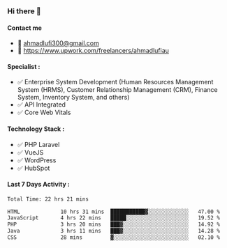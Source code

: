 ### Hi there 👋

#### Contact me 
- :email: ahmadlufi300@gmail.com
- 🔭 https://www.upwork.com/freelancers/ahmadlufiau

#### Specialist :
- ✅ Enterprise System Development (Human Resources Management System (HRMS), Customer Relationship Management (CRM), Finance System, Inventory System, and others)
- ✅ API Integrated
- ✅ Core Web Vitals

#### Technology Stack :

- ✅ PHP Laravel
- ✅ VueJS
- ✅ WordPress
- ✅ HubSpot

#### Last 7 Days Activity :
<!--START_SECTION:waka-->

```txt
Total Time: 22 hrs 21 mins

HTML             10 hrs 31 mins  ███████████▓░░░░░░░░░░░░░   47.00 %
JavaScript       4 hrs 22 mins   █████░░░░░░░░░░░░░░░░░░░░   19.52 %
PHP              3 hrs 20 mins   ███▓░░░░░░░░░░░░░░░░░░░░░   14.92 %
Java             3 hrs 11 mins   ███▓░░░░░░░░░░░░░░░░░░░░░   14.28 %
CSS              28 mins         ▓░░░░░░░░░░░░░░░░░░░░░░░░   02.10 %
```

<!--END_SECTION:waka-->

<!--
**ahmadlufiau/ahmadlufiau** is a ✨ _special_ ✨ repository because its `README.md` (this file) appears on your GitHub profile.

Here are some ideas to get you started:

- 🔭 I’m currently working on ...
- 🌱 I’m currently learning ...
- 👯 I’m looking to collaborate on ...
- 🤔 I’m looking for help with ...
- 💬 Ask me about ...
- 📫 How to reach me: ...
- 😄 Pronouns: ...
- ⚡ Fun fact: ...
-->
